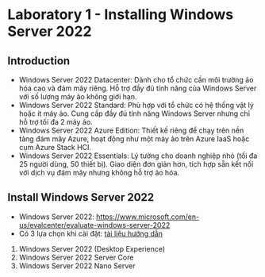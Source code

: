 # Laboratory 1 - Installing Windows Server 2022
## Introduction
- Windows Server 2022 Datacenter: Dành cho tổ chức cần môi trường ảo hóa cao và đám mây riêng. Hỗ trợ đầy đủ tính năng của Windows Server với số lượng máy ảo không giới hạn.
- Windows Server 2022 Standard: Phù hợp với tổ chức có hệ thống vật lý hoặc ít máy ảo. Cung cấp đầy đủ tính năng Windows Server nhưng chỉ hỗ trợ tối đa 2 máy ảo.
- Windows Server 2022 Azure Edition: Thiết kế riêng để chạy trên nền tảng đám mây Azure, hoạt động như một máy ảo trên Azure IaaS hoặc cụm Azure Stack HCI.
- Windows Server 2022 Essentials: Lý tưởng cho doanh nghiệp nhỏ (tối đa 25 người dùng, 50 thiết bị). Giao diện đơn giản hơn, tích hợp sẵn kết nối với dịch vụ đám mây nhưng không hỗ trợ ảo hóa.
## Install Windows Server 2022
- Windows Server 2022: https://www.microsoft.com/en-us/evalcenter/evaluate-windows-server-2022
- Có 3 lựa chọn khi cài đặt: [tài liệu hướng dẫn](https://docs.google.com/document/d/1rB1SqUjgfCIueU7rSO3_WvkVXM85tsOabo93QS-Dh7I/edit?usp=sharing)
1. Windows Server 2022 (Desktop Experience)
2. Windows Server 2022 Server Core
3. Windows Server 2022 Nano Server
